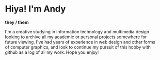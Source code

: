 # Hiya! I'm Andy
**they / them**

I'm a creative studying in information technology and multimedia design looking to archive all my academic or personal projects somewhere for future viewing. I've had years of experience in web design and other forms of computer graphics, and look to continue my pursuit of this hobby with github as a log of all my work. Hope you enjoy! 
